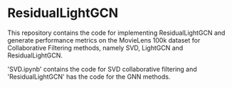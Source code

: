 # ResidualLightGCN

This repository contains the code for implementing ResidualLightGCN and generate performance metrics on the MovieLens 100k dataset for Collaborative Filtering methods, namely SVD, LightGCN and ResidualLightGCN.

'SVD.ipynb' contains the code for SVD collaborative filtering and 'ResidualLightGCN' has the code for the GNN methods.